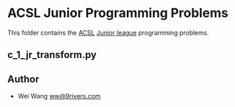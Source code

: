 # ACSL Junior Programming Problems

This folder contains the [ACSL](https://www.acsl.org/)
[Junior league](https://www.acsl.org/get-started/study-materials) programming problems.

## c_1_jr_transform.py

## Author

* Wei Wang <ww@9rivers.com>